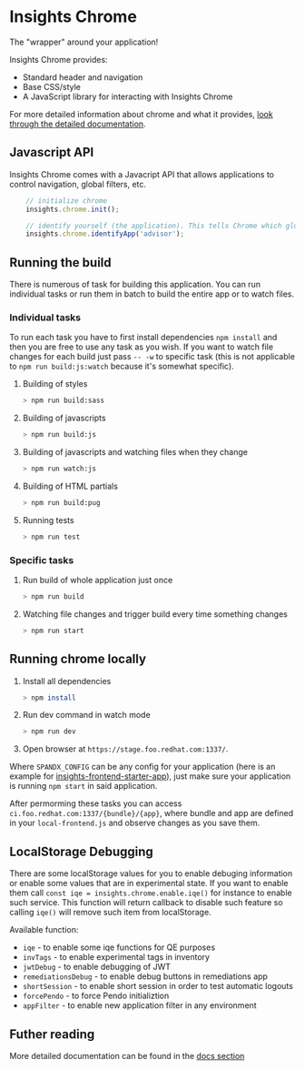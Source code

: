 # Insights Chrome

The "wrapper" around your application!

Insights Chrome provides:

- Standard header and navigation
- Base CSS/style
- A JavaScript library for interacting with Insights Chrome

For more detailed information about chrome and what it provides, [look through the detailed documentation](https://github.com/redhatinsights/insights-chrome/tree/master/docs).

## Javascript API

Insights Chrome comes with a Javacript API that allows applications to control navigation, global filters, etc.

```js
    // initialize chrome
    insights.chrome.init();

    // identify yourself (the application). This tells Chrome which global navigation element should be active
    insights.chrome.identifyApp('advisor');
```

## Running the build

There is numerous of task for building this application. You can run individual tasks or run them in batch to build the
entire app or to watch files.

### Individual tasks

To run each task you have to first install dependencies `npm install` and then you are free to use any task as you wish.
If you want to watch file changes for each build just pass `-- -w` to specific task (this is not applicable to
`npm run build:js:watch` because it's somewhat specific).

1. Building of styles

    ```bash
    > npm run build:sass
    ```

2. Building of javascripts

    ```bash
    > npm run build:js
    ```

3. Building of javascripts and watching files when they change

    ```bash
    > npm run watch:js
    ```

4. Building of HTML partials

    ```bash
    > npm run build:pug
    ```

5. Running tests

    ```bash
    > npm run test
    ```

### Specific tasks

1. Run build of whole application just once

    ```bash
    > npm run build
    ```

2. Watching file changes and trigger build every time something changes

    ```bash
    > npm run start
    ```

## Running chrome locally

1. Install all dependencies

    ```bash
    > npm install
    ```

2. Run dev command in watch mode

    ```bash
    > npm run dev
    ```

3. Open browser at `https://stage.foo.redhat.com:1337/`.

Where `SPANDX_CONFIG` can be any config for your application (here is an example for [insights-frontend-starter-app](https://github.com/RedHatInsights/insights-frontend-starter-app)), just make sure your application is running `npm start` in said application.

After permorming these tasks you can access `ci.foo.redhat.com:1337/{bundle}/{app}`, where bundle and app are defined in your `local-frontend.js` and observe changes as you save them.

## LocalStorage Debugging

There are some localStorage values for you to enable debuging information or enable some values that are in experimental state. If you want to enable them call `const iqe = insights.chrome.enable.iqe()` for instance to enable such service. This function will return callback to disable such feature so calling `iqe()` will remove such item from localStorage.

Available function:

- `iqe` - to enable some iqe functions for QE purposes
- `invTags` - to enable experimental tags in inventory
- `jwtDebug` - to enable debugging of JWT
- `remediationsDebug` - to enable debug buttons in remediations app
- `shortSession` - to enable short session in order to test automatic logouts
- `forcePendo` - to force Pendo initializtion
- `appFilter` - to enable new application filter in any environment

## Futher reading

More detailed documentation can be found in the [docs section](https://github.com/redhatinsights/insights-chrome/tree/master/docs)
